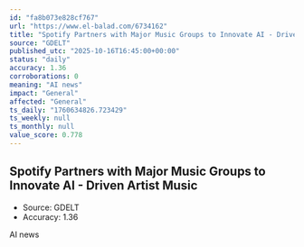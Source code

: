 ```yaml
---
id: "fa8b073e828cf767"
url: "https://www.el-balad.com/6734162"
title: "Spotify Partners with Major Music Groups to Innovate AI - Driven Artist Music"
source: "GDELT"
published_utc: "2025-10-16T16:45:00+00:00"
status: "daily"
accuracy: 1.36
corroborations: 0
meaning: "AI news"
impact: "General"
affected: "General"
ts_daily: "1760634826.723429"
ts_weekly: null
ts_monthly: null
value_score: 0.778
---
```

## Spotify Partners with Major Music Groups to Innovate AI - Driven Artist Music

- Source: GDELT
- Accuracy: 1.36

AI news
